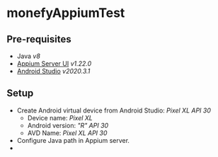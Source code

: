 # monefyAppiumTest

## Pre-requisites
- Java _v8_
- [Appium Server UI]("https://github.com/appium/appium-desktop/releases") _v1.22.0_
- [Android Studio]("https://developer.android.com/studio) _v2020.3.1_

## Setup
- Create Android virtual device from Android Studio: _Pixel XL API 30_
    - Device name: _Pixel XL_
    - Android version: _"R" API 30_
    - AVD Name: _Pixel XL API 30_
- Configure Java path in Appium server.
- 